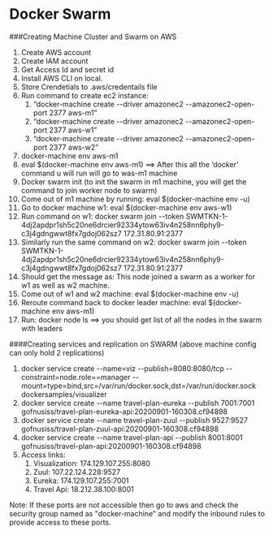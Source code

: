 # Docker Swarm
###Creating Machine Cluster and Swarm on AWS

1. Create AWS account
2. Create IAM account 
3. Get Access Id and secret id
4. Install AWS CLI on local.
6. Store Crendetials to .aws/credentails file
7. Run command to create ec2 instance: 
    1. “docker-machine create --driver amazonec2 --amazonec2-open-port 2377 aws-m1”
    2. “docker-machine create --driver amazonec2 --amazonec2-open-port 2377 aws-w1”
    3. “docker-machine create --driver amazonec2 --amazonec2-open-port 2377 aws-w2”
8. docker-machine env aws-m1
9. eval $(docker-machine env aws-m1)    ==> After this all the ‘docker’ command u will run will go to was-m1 machine
10. Docker swarm init (to init the swarm in m1 machine, you will get the command to join worker node to swarm)
11. Come out of m1 machine by running: eval $(docker-machine env -u)
12. Go to docker machine w1: eval $(docker-machine env aws-w1)
13. Run command on w1: docker swarm join --token SWMTKN-1-4dj2apdpr1sh5c20ne6drcier92334ytow63iv4n258nn6phy9-c3j4gdngwwt8fx7gdoj062sz7 172.31.80.91:2377
14. Similarly run the same command on w2: docker swarm join --token SWMTKN-1-4dj2apdpr1sh5c20ne6drcier92334ytow63iv4n258nn6phy9-c3j4gdngwwt8fx7gdoj062sz7 172.31.80.91:2377
15. Should get the message as: This node joined a swarm as a worker for w1 as well as w2 machine.
16. Come out of w1 and w2 machine: eval $(docker-machine env -u)
17. Reroute command back to docker leader machine: eval $(docker-machine env aws-m1)
18. Run: docker node ls  ==> you should get list of all the nodes in the swarm with leaders

####Creating services and replication on SWARM (above machine config can only hold 2 replications)
1. docker service create  --name=viz  --publish=8080:8080/tcp   --constraint=node.role==manager  --mount=type=bind,src=/var/run/docker.sock,dst=/var/run/docker.sock  dockersamples/visualizer
2. docker service create --name travel-plan-eureka --publish 7001:7001 gofnusiss/travel-plan-eureka-api:20200901-160308.cf94898
3. docker service create --name travel-plan-zuul --publish 9527:9527 gofnusiss/travel-plan-zuul-api:20200901-160308.cf94898
4. docker service create --name travel-plan-api --publish 8001:8001 gofnusiss/travel-plan-api:20200901-160308.cf94898
5. Access links:
    1. Visualization: 174.129.107.255:8080
    2. Zuul: 107.22.124.228:9527
    3. Eureka: 174.129.107.255:7001
    4. Travel Api: 18.212.38.100:8001
    
Note: If these ports are not accessible then go to aws and check the security group named as "docker-machine" and modify the inbound rules to provide access to these ports.